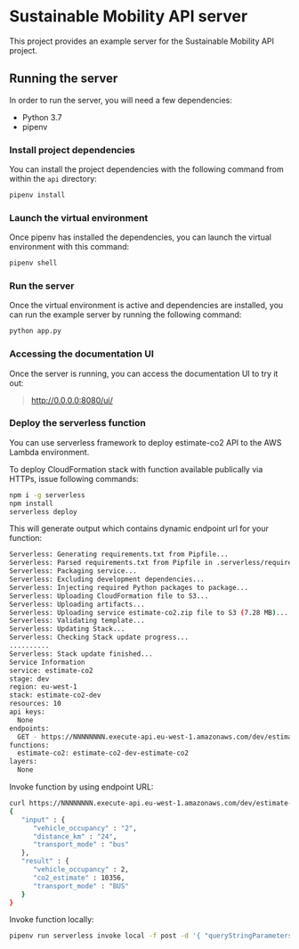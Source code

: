 # Sustainable Mobility API server
This project provides an example server for the Sustainable Mobility API project.

## Running the server
In order to run the server, you will need a few dependencies:

- Python 3.7
- pipenv

### Install project dependencies
You can install the project dependencies with the following command from within the `api` directory:

```sh
pipenv install
```

### Launch the virtual environment
Once pipenv has installed the dependencies, you can launch the virtual environment with this command:

```sh
pipenv shell
```

### Run the server
Once the virtual environment is active and dependencies are installed, you can run the example server by running the following command:

```sh
python app.py
```

### Accessing the documentation UI
Once the server is running, you can access the documentation UI to try it out:

> http://0.0.0.0:8080/ui/


### Deploy the serverless function

You can use serverless framework to deploy estimate-co2 API to the AWS Lambda environment. 

To deploy CloudFormation stack with function available publically via HTTPs, issue following commands:

```bash
npm i -g serverless
npm install
serverless deploy
```

This will generate output which contains dynamic endpoint url for your function:

```bash
Serverless: Generating requirements.txt from Pipfile...
Serverless: Parsed requirements.txt from Pipfile in .serverless/requirements.txt...
Serverless: Packaging service...
Serverless: Excluding development dependencies...
Serverless: Injecting required Python packages to package...
Serverless: Uploading CloudFormation file to S3...
Serverless: Uploading artifacts...
Serverless: Uploading service estimate-co2.zip file to S3 (7.28 MB)...
Serverless: Validating template...
Serverless: Updating Stack...
Serverless: Checking Stack update progress...
..........
Serverless: Stack update finished...
Service Information
service: estimate-co2
stage: dev
region: eu-west-1
stack: estimate-co2-dev
resources: 10
api keys:
  None
endpoints:
  GET - https://NNNNNNNN.execute-api.eu-west-1.amazonaws.com/dev/estimate-co2
functions:
  estimate-co2: estimate-co2-dev-estimate-co2
layers:
  None
````

Invoke function by using endpoint URL:

```bash
curl https://NNNNNNNN.execute-api.eu-west-1.amazonaws.com/dev/estimate-co2?transport_mode=bus&distance_km=24&vehicle_occupancy=2
{
   "input" : {
      "vehicle_occupancy" : "2",
      "distance_km" : "24",
      "transport_mode" : "bus"
   },
   "result" : {
      "vehicle_occupancy" : 2,
      "co2_estimate" : 10356,
      "transport_mode" : "BUS"
   }
}
```

Invoke function locally:

```bash
pipenv run serverless invoke local -f post -d '{ "queryStringParameters": { "transport_mode": "small_car", "distance_km": 55 } }'
```
